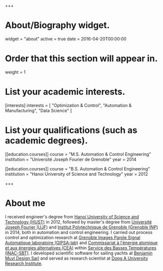+++
# About/Biography widget.
widget = "about"
active = true
date = 2016-04-20T00:00:00

# Order that this section will appear in.
weight = 1

# List your academic interests.
[interests]
  interests = [
    "Optimization & Control",
    "Automation & Manufacturing",
    "Data Science"
  ]

# List your qualifications (such as academic degrees).
[[education.courses]]
  course = "M.S. Automation & Control Engineering"
  institution = "Université Joseph Fourier de Grenoble"
  year = 2014

[[education.courses]]
  course = "B.S. Automation & Control Engineering"
  institution = "Hanoi University of Science and Technology"
  year = 2012
 
+++

# About me

I received engineer's degree from [Hanoi University of Science and Technology (HUST)](https://en.hust.edu.vn/) in 2012, followed by master's degree from [Université Joseph Fourier (UJF)](https://www.univ-grenoble-alpes.fr/) and [Institut Polytechnique de Grenoble (Grenoble INP)](http://www.grenoble-inp.fr/) in 2014, both in automation and control engineering. I carried out process control and optimization research at [Grenoble Images Parole Signal Automatique laboratoire (GIPSA-lab)](http://www.gipsa-lab.fr/) and [Commissariat à l'énergie atomique et aux énergies alternatives (CEA)](http://www.cea.fr/) within [Service des Basses Températures (INAC-SBT)](http://inac.cea.fr/sbt/). I developed scientific software for sailing yachts at [Benjamin Muyl Design Sarl](https://www.bmuyl.com/) and served as research scientist at [Dong A University Research Institute](http://donga.edu.vn/).